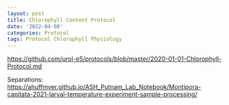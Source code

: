 ```yaml
---
layout: post
title: Chlorophyll Content Protocol
date: '2022-04-08'
categories: Protocol
tags: Protocol Chlorophyll Physiology
---
```

https://github.com/urol-e5/protocols/blob/master/2020-01-01-Chlorophyll-Protocol.md

Separations: https://ahuffmyer.github.io/ASH_Putnam_Lab_Notebook/Montipora-capitata-2021-larval-temperature-experiment-sample-processing/